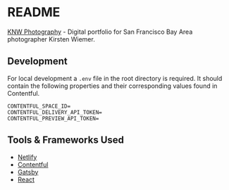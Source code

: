 
# README
[KNW Photography](https://www.knw.io) - Digital portfolio for San Francisco Bay Area photographer Kirsten Wiemer.

## Development
For local development a `.env` file in the root directory is required. It should contain the  following properties and their corresponding values found in Contentful.

```
CONTENTFUL_SPACE_ID=
CONTENTFUL_DELIVERY_API_TOKEN=
CONTENTFUL_PREVIEW_API_TOKEN=
```

## Tools & Frameworks Used
* [Netlify](https://www.netlify.com/)
* [Contentful](https://www.contentful.com/)
* [Gatsby](https://www.gatsbyjs.org/)
* [React](https://reactjs.org/)
